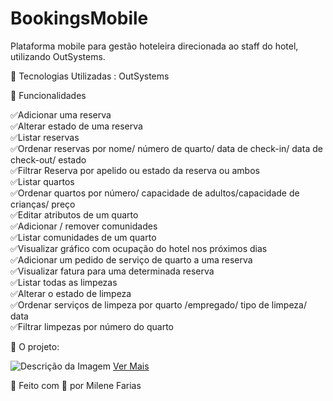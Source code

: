 # BookingsMobile

Plataforma mobile para gestão hoteleira direcionada ao staff do hotel, utilizando OutSystems.

🚀 Tecnologias Utilizadas :
OutSystems

📌 Funcionalidades  

✅Adicionar uma reserva    
✅Alterar estado de uma reserva    
✅Listar reservas   
✅Ordenar reservas por nome/ número de quarto/ data de check-in/ data de check-out/ estado    
✅Filtrar Reserva por apelido ou estado da reserva ou ambos     
✅Listar quartos     
✅Ordenar quartos por número/ capacidade de adultos/capacidade de crianças/ preço   
✅Editar atributos de um quarto    
✅Adicionar / remover comunidades  
✅Listar comunidades de um quarto  
✅Visualizar gráfico com ocupação do hotel nos próximos dias   
✅Adicionar um pedido de serviço de quarto a uma reserva  
✅Visualizar fatura para uma determinada reserva  
✅Listar todas as limpezas   
✅Alterar o estado de limpeza   
✅Ordenar serviços de limpeza por quarto /empregado/ tipo de limpeza/ data   
✅Filtrar limpezas por número do quarto

📸 O projeto:

![Descrição da Imagem](https://github.com/MileneSoutoFarias/BookingsMobile/blob/main/bookings%20mobile%20ecras/Captura%20de%20ecr%C3%A3%202025-01-31%20105854.png)
[Ver Mais](https://github.com/MileneSoutoFarias/BookingsMobile/tree/main/bookings%20mobile%20ecras)



🚀 Feito com 💙 por Milene Farias
